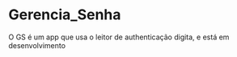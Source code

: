 # Gerencia_Senha
 O GS é um app que usa o leitor de authenticação digita, e está em desenvolvimento
